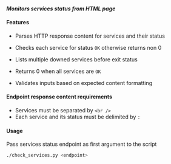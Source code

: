 #### **_Monitors services status from HTML page_**

#### Features

- Parses HTTP response content for services and their status

- Checks each service for status `OK` otherwise returns non 0

- Lists multiple downed services before exit status

- Returns 0 when all services are `OK`

- Validates inputs based on expected content formatting

#### Endpoint response content requirements

- Services must be separated by `<br />`
- Each service and its status must be delimited by `:`

#### Usage
Pass services status endpoint as first argument to the script

```bash
./check_services.py <endpoint>
```
